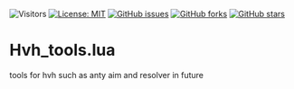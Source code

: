 ![Visitors](https://api.visitorbadge.io/api/visitors?path=https%3A%2F%2Fgithub.com%2Ftitaniummachine1%2FHvh_tools/blob/main/Hvh_tools.lua&label=Visitors&countColor=%23263759&style=plastic)
[![License: MIT](https://img.shields.io/badge/License-MIT-yellow.svg)](https://opensource.org/licenses/MIT)
[![GitHub issues](https://img.shields.io/github/issues/titaniummachine1/Hvh_tools/blob/main/Hvh_tools.lua.svg)](https://github.com/titaniummachine1/Hvh_tools/blob/main/Hvh_tools.lua/issues)
[![GitHub forks](https://img.shields.io/github/forks/titaniummachine1/Hvh_tools/blob/main/Hvh_tools.lua.svg)](https://github.com/titaniummachine1/Hvh_tools/blob/main/Hvh_tools.lua/network)
[![GitHub stars](https://img.shields.io/github/stars/titaniummachine1/Hvh_tools/blob/main/Hvh_tools.lua.svg)](https://github.com/titaniummachine1/Hvh_tools/blob/main/Hvh_tools.lua/stargazers)

# Hvh_tools.lua
tools for hvh such as anty aim and resolver in future
